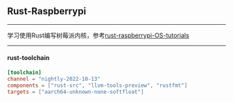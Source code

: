## Rust-Raspberrypi ##

---

学习使用Rust编写树莓派内核，参考[rust-raspberrypi-OS-tutorials](https://github.com/rust-embedded/rust-raspberrypi-OS-tutorials)

---

#### rust-toolchain
```toml
[toolchain]
channel = "nightly-2022-10-13"
components = ["rust-src", "llvm-tools-preview", "rustfmt"]
targets = ["aarch64-unknown-none-softfloat"]
```
